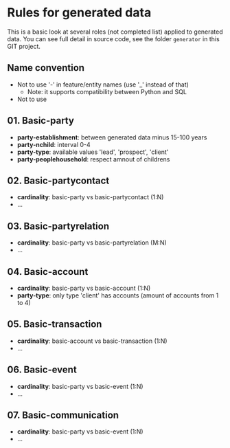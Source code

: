 # Rules for generated data

This is a basic look at several roles (not completed list) applied to generated data. 
You can see full detail in source code, see the folder `generator` in this GIT project.

## Name convention

 - Not to use '-' in feature/entity names (use '_' instead of that)
   - Note: it supports compatibility between Python and SQL
 - Not to use 
## 01. Basic-party

 - **party-establishment**: between generated data minus 15-100 years
 - **party-nchild**: interval 0-4
 - **party-type**: available values 'lead', 'prospect', 'client'
 - **party-peoplehousehold**: respect amnout of childrens

## 02. Basic-partycontact

 - **cardinality**: basic-party vs basic-partycontact (1:N)
 - ...

## 03. Basic-partyrelation
 
 - **cardinality**: basic-party vs basic-partyrelation (M:N)
 - ...

## 04. Basic-account

 - **cardinality**: basic-party vs basic-account (1:N) 
 - **party-type**: only type 'client' has accounts (amount of accounts from 1 to 4)

## 05. Basic-transaction

 - **cardinality**: basic-account vs basic-transaction (1:N) 
 - ...

## 06. Basic-event

 - **cardinality**: basic-party vs basic-event (1:N) 
 - ...

## 07. Basic-communication
 
 - **cardinality**: basic-party vs basic-event (1:N) 
 - ...
